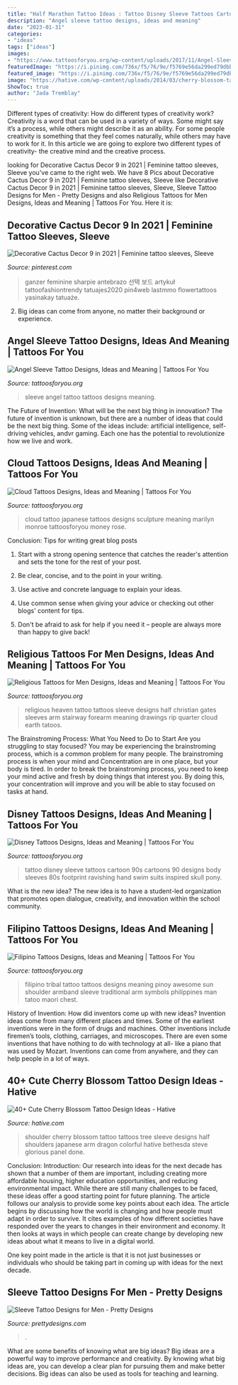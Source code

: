 ```yaml
---
title: "Half Marathon Tattoo Ideas : Tattoo Disney Sleeve Tattoos Cartoon 90s Cartoons 90 Designs Body Sleeves 80s Footprint Ravishing Hand Swim Suits Inspired Skull Pony"
description: "Angel sleeve tattoo designs, ideas and meaning"
date: "2023-01-31"
categories:
- "ideas"
tags: ["ideas"]
images:
- "https://www.tattoosforyou.org/wp-content/uploads/2017/11/Angel-Sleeve-Tattoos.jpg"
featuredImage: "https://i.pinimg.com/736x/f5/76/9e/f5769e56da299ed79dbb659cc2c0454c.jpg"
featured_image: "https://i.pinimg.com/736x/f5/76/9e/f5769e56da299ed79dbb659cc2c0454c.jpg"
image: "https://hative.com/wp-content/uploads/2014/03/cherry-blossom-tattoos/12-cherry-blossom-on-shoulder.jpg"
ShowToc: true
author: "Jada Tremblay"
---
```



Different types of creativity: How do different types of creativity work?
Creativity is a word that can be used in a variety of ways. Some might say it’s a process, while others might describe it as an ability. For some people creativity is something that they feel comes naturally, while others may have to work for it. In this article we are going to explore two different types of creativity- the creative mind and the creative process.

	

		
looking for Decorative Cactus Decor 9 in 2021 | Feminine tattoo sleeves, Sleeve you've came to the right web. We have 8 Pics about Decorative Cactus Decor 9 in 2021 | Feminine tattoo sleeves, Sleeve like Decorative Cactus Decor 9 in 2021 | Feminine tattoo sleeves, Sleeve, Sleeve Tattoo Designs for Men - Pretty Designs and also Religious Tattoos for Men Designs, Ideas and Meaning | Tattoos For You. Here it is:
		
    
## Decorative Cactus Decor 9 In 2021 | Feminine Tattoo Sleeves, Sleeve

<img loading=lazy src="https://i.pinimg.com/736x/f5/76/9e/f5769e56da299ed79dbb659cc2c0454c.jpg" onerror="this.onerror=null;this.src='https://tse1.mm.bing.net/th?id=OIP.MHKIh0CAuhKWGUEN6TtpBwHaNK&amp;pid=15.1';" alt="Decorative Cactus Decor 9 in 2021 | Feminine tattoo sleeves, Sleeve">

_Source: pinterest.com_

>ganzer feminine sharpie antebrazo 선택 보드 artykuł tattoofashiontrendy tatuajes2020 pin4web lastmmo flowertattoos yasinakay tatuaże. 

	

2. Big ideas can come from anyone, no matter their background or experience.

    
## Angel Sleeve Tattoo Designs, Ideas And Meaning | Tattoos For You

<img loading=lazy src="https://www.tattoosforyou.org/wp-content/uploads/2017/11/Angel-Sleeve-Tattoos.jpg" onerror="this.onerror=null;this.src='https://tse1.mm.bing.net/th?id=OIP.sMA8vxhnkOs29SSJQELtCwHaMl&amp;pid=15.1';" alt="Angel Sleeve Tattoo Designs, Ideas and Meaning | Tattoos For You">

_Source: tattoosforyou.org_

>sleeve angel tattoo tattoos designs meaning. 

	

The Future of Invention: What will be the next big thing in innovation?
The future of invention is unknown, but there are a number of ideas that could be the next big thing. Some of the ideas include: artificial intelligence, self-driving vehicles, andvr gaming. Each one has the potential to revolutionize how we live and work.

    
## Cloud Tattoos Designs, Ideas And Meaning | Tattoos For You

<img loading=lazy src="http://www.tattoosforyou.org/wp-content/uploads/2013/10/Japanese-Cloud-Tattoo.jpg" onerror="this.onerror=null;this.src='https://tse3.mm.bing.net/th?id=OIP.RhgXG3SfYCQR5tN2muqF_gHaLH&amp;pid=15.1';" alt="Cloud Tattoos Designs, Ideas and Meaning | Tattoos For You">

_Source: tattoosforyou.org_

>cloud tattoo japanese tattoos designs sculpture meaning marilyn monroe tattoosforyou money rose. 

	

Conclusion: Tips for writing great blog posts
1. Start with a strong opening sentence that catches the reader's attention and sets the tone for the rest of your post.
2. Be clear, concise, and to the point in your writing.

3. Use active and concrete language to explain your ideas. 
4. Use common sense when giving your advice or checking out other blogs' content for tips. 
5. Don't be afraid to ask for help if you need it – people are always more than happy to give back!

    
## Religious Tattoos For Men Designs, Ideas And Meaning | Tattoos For You

<img loading=lazy src="https://www.tattoosforyou.org/wp-content/uploads/2017/06/Religious-Tattoos-for-Men-on-Arm.jpg" onerror="this.onerror=null;this.src='https://tse1.mm.bing.net/th?id=OIP.tk46uu9xHaVdXzJ9RAHk0gHaJ4&amp;pid=15.1';" alt="Religious Tattoos for Men Designs, Ideas and Meaning | Tattoos For You">

_Source: tattoosforyou.org_

>religious heaven tattoo tattoos sleeve designs half christian gates sleeves arm stairway forearm meaning drawings rip quarter cloud earth tatoos. 

	

The Brainstroming Process: What You Need to Do to Start
Are you struggling to stay focused? You may be experiencing the brainstroming process, which is a common problem for many people. The brainstroming process is when your mind and Concentration are in one place, but your body is tired. In order to break the brainstroming process, you need to keep your mind active and fresh by doing things that interest you. By doing this, your concentration will improve and you will be able to stay focused on tasks at hand.

    
## Disney Tattoos Designs, Ideas And Meaning | Tattoos For You

<img loading=lazy src="http://www.tattoosforyou.org/wp-content/uploads/2016/05/Disney-Sleeve-Tattoo.jpg" onerror="this.onerror=null;this.src='https://tse4.mm.bing.net/th?id=OIP.alX2_Rqk4jLXZ5ujGwChJQHaK5&amp;pid=15.1';" alt="Disney Tattoos Designs, Ideas and Meaning | Tattoos For You">

_Source: tattoosforyou.org_

>tattoo disney sleeve tattoos cartoon 90s cartoons 90 designs body sleeves 80s footprint ravishing hand swim suits inspired skull pony. 

	

What is the new idea?
The new idea is to have a student-led organization that promotes open dialogue, creativity, and innovation within the school community.

    
## Filipino Tattoos Designs, Ideas And Meaning | Tattoos For You

<img loading=lazy src="https://www.tattoosforyou.org/wp-content/uploads/2016/05/Filipino-Tribal-Tattoo.jpg" onerror="this.onerror=null;this.src='https://tse2.mm.bing.net/th?id=OIP.D2T5nx7YQXLVthiZMQzAXQHaKe&amp;pid=15.1';" alt="Filipino Tattoos Designs, Ideas and Meaning | Tattoos For You">

_Source: tattoosforyou.org_

>filipino tribal tattoo tattoos designs meaning pinoy awesome sun shoulder armband sleeve traditional arm symbols philippines man tatoo maori chest. 

	

History of Invention: How did inventors come up with new ideas?
Invention ideas come from many different places and times. Some of the earliest inventions were in the form of drugs and machines. Other inventions include firemen’s tools, clothing, carriages, and microscopes. There are even some inventions that have nothing to do with technology at all- like a piano that was used by Mozart. Inventions can come from anywhere, and they can help people in a lot of ways.

    
## 40+ Cute Cherry Blossom Tattoo Design Ideas - Hative

<img loading=lazy src="https://hative.com/wp-content/uploads/2014/03/cherry-blossom-tattoos/12-cherry-blossom-on-shoulder.jpg" onerror="this.onerror=null;this.src='https://tse2.mm.bing.net/th?id=OIP.ju1fGB7B9OwgdSmPtyLzYQHaJ4&amp;pid=15.1';" alt="40+ Cute Cherry Blossom Tattoo Design Ideas - Hative">

_Source: hative.com_

>shoulder cherry blossom tattoo tattoos tree sleeve designs half shoulders japanese arm dragon colorful hative bethesda steve glorious panel done. 

	

Conclusion:
Introduction: Our research into ideas for the next decade has shown that a number of them are important, including creating more affordable housing, higher education opportunities, and reducing environmental impact. While there are still many challenges to be faced, these ideas offer a good starting point for future planning. The article follows our analysis to provide some key points about each idea.
The article begins by discussing how the world is changing and how people must adapt in order to survive. It cites examples of how different societies have responded over the years to changes in their environment and economy. It then looks at ways in which people can create change by developing new ideas about what it means to live in a digital world.

One key point made in the article is that it is not just businesses or individuals who should be taking part in coming up with ideas for the next decade.

    
## Sleeve Tattoo Designs For Men - Pretty Designs

<img loading=lazy src="http://www.prettydesigns.com/wp-content/uploads/2015/01/Half-Sleeve-Tattoo.jpg" onerror="this.onerror=null;this.src='https://tse1.mm.bing.net/th?id=OIP.RUoeXJCOWTjJ6Lz4dOgnswHaLH&amp;pid=15.1';" alt="Sleeve Tattoo Designs for Men - Pretty Designs">

_Source: prettydesigns.com_

>. 

	

What are some benefits of knowing what are big ideas?
Big ideas are a powerful way to improve performance and creativity. By knowing what big ideas are, you can develop a clear plan for pursuing them and make better decisions. Big ideas can also be used as tools for teaching and learning.

